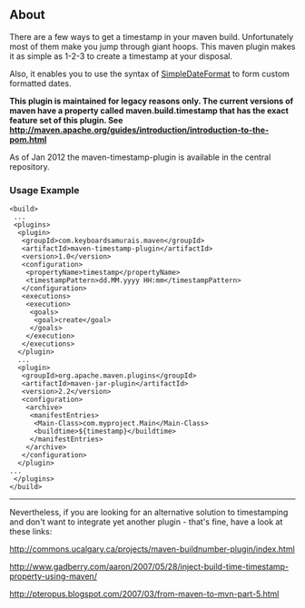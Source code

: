 ## About ##
There are a few ways to get a timestamp in your maven build. Unfortunately most of them make you jump through giant hoops. This maven plugin makes it as simple as 1-2-3 to create a timestamp at your disposal.

Also, it enables you to use the syntax of [SimpleDateFormat](http://java.sun.com/javase/6/docs/api/java/text/SimpleDateFormat.html) to form custom formatted dates.

**This plugin is maintained for legacy reasons only. The current versions of maven have a property called maven.build.timestamp that has the exact feature set of this plugin. See http://maven.apache.org/guides/introduction/introduction-to-the-pom.html**

As of Jan 2012 the maven-timestamp-plugin is available in the central repository.

### Usage Example ###
```
<build>
 ...
 <plugins>
  <plugin>
   <groupId>com.keyboardsamurais.maven</groupId>
   <artifactId>maven-timestamp-plugin</artifactId>
   <version>1.0</version>
   <configuration>
    <propertyName>timestamp</propertyName>
    <timestampPattern>dd.MM.yyyy HH:mm</timestampPattern>
   </configuration>
   <executions>
    <execution>
     <goals>
      <goal>create</goal>
     </goals>
    </execution>
   </executions>
  </plugin>
  ...
  <plugin>
   <groupId>org.apache.maven.plugins</groupId>
   <artifactId>maven-jar-plugin</artifactId>
   <version>2.2</version>
   <configuration>
    <archive>
     <manifestEntries>
      <Main-Class>com.myproject.Main</Main-Class>
      <buildtime>${timestamp}</buildtime>
     </manifestEntries>
    </archive>
   </configuration>
  </plugin>
...
 </plugins>
</build>
```


---



Nevertheless, if you are looking for an alternative solution to timestamping and don't want to integrate yet another plugin - that's fine, have a look at these links:

http://commons.ucalgary.ca/projects/maven-buildnumber-plugin/index.html

http://www.gadberry.com/aaron/2007/05/28/inject-build-time-timestamp-property-using-maven/

http://pteropus.blogspot.com/2007/03/from-maven-to-mvn-part-5.html
